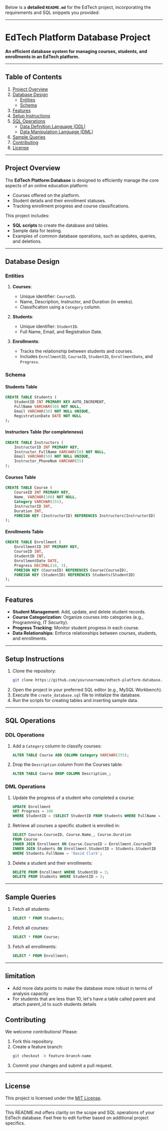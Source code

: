 Below is a **detailed `README.md`** for the EdTech project, incorporating the requirements and SQL snippets you provided:

---

# EdTech Platform Database Project

**An efficient database system for managing courses, students, and enrollments in an EdTech platform.**

---

## Table of Contents

1. [Project Overview](#project-overview)  
2. [Database Design](#database-design)  
   - [Entities](#entities)  
   - [Schema](#schema)  
3. [Features](#features)  
4. [Setup Instructions](#setup-instructions)  
5. [SQL Operations](#sql-operations)  
   - [Data Definition Language (DDL)](#ddl-operations)  
   - [Data Manipulation Language (DML)](#dml-operations)  
6. [Sample Queries](#sample-queries)  
7. [Contributing](#contributing)  
8. [License](#license)

---

## Project Overview

The **EdTech Platform Database** is designed to efficiently manage the core aspects of an online education platform:
- Courses offered on the platform.
- Student details and their enrollment statuses.
- Tracking enrollment progress and course classifications.

This project includes:
- **SQL scripts** to create the database and tables.  
- Sample data for testing.  
- Examples of common database operations, such as updates, queries, and deletions.

---

## Database Design

### Entities

1. **Courses**:
   - Unique identifier: `CourseID`.
   - Name, Description, Instructor, and Duration (in weeks).
   - Classification using a `Category` column.

2. **Students**:
   - Unique identifier: `StudentID`.
   - Full Name, Email, and Registration Date.

3. **Enrollments**:
   - Tracks the relationship between students and courses.
   - Includes `EnrollmentID`, `CourseID`, `StudentID`, `EnrollmentDate`, and `Progress`.

### Schema

#### Students Table
```sql
CREATE TABLE Students (
    StudentID INT PRIMARY KEY AUTO_INCREMENT,
    FullName VARCHAR(50) NOT NULL,
    Email VARCHAR(50) NOT NULL UNIQUE,
    RegistrationDate DATE NOT NULL
);
```

#### Instructors Table (for completeness)
```sql
CREATE TABLE Instructors (
    InstructorID INT PRIMARY KEY,
    Instructor_FullName VARCHAR(50) NOT NULL,
    Email VARCHAR(50) NOT NULL UNIQUE,
    Instructor_PhoneNum VARCHAR(55)
);
```

#### Courses Table
```sql
CREATE TABLE Course (
    CourseID INT PRIMARY KEY,
    Name_ VARCHAR(100) NOT NULL,
    Category VARCHAR(255),
    InstructorID INT,
    Duration INT,
    FOREIGN KEY (InstructorID) REFERENCES Instructors(InstructorID)
);
```

#### Enrollments Table
```sql
CREATE TABLE Enrollment (
    EnrollmentID INT PRIMARY KEY,
    CourseID INT,
    StudentID INT,
    EnrollmentDate DATE,
    Progress DECIMAL(10, 3),
    FOREIGN KEY (CourseID) REFERENCES Course(CourseID),
    FOREIGN KEY (StudentID) REFERENCES Students(StudentID)
);
```

---

## Features

- **Student Management**: Add, update, and delete student records.
- **Course Categorization**: Organize courses into categories (e.g., Programming, IT Security).
- **Progress Tracking**: Monitor student progress in each course.
- **Data Relationships**: Enforce relationships between courses, students, and enrollments.

---

## Setup Instructions

1. Clone the repository:
   ```bash
   git clone https://github.com/yourusername/edtech-platform-database.git
   ```
2. Open the project in your preferred SQL editor (e.g., MySQL Workbench).
3. Execute the `create_database.sql` file to initialize the database.
4. Run the scripts for creating tables and inserting sample data.

---

## SQL Operations

### DDL Operations

1. Add a `Category` column to classify courses:
   ```sql
   ALTER TABLE Course ADD COLUMN Category VARCHAR(255);
   ```

2. Drop the `Description` column from the Courses table:
   ```sql
   ALTER TABLE Course DROP COLUMN Description_;
   ```

### DML Operations

1. Update the progress of a student who completed a course:
   ```sql
   UPDATE Enrollment
   SET Progress = 100
   WHERE StudentID = (SELECT StudentID FROM Students WHERE FullName = 'Benjamin Harris');
   ```

2. Retrieve all courses a specific student is enrolled in:
   ```sql
   SELECT Course.CourseID, Course.Name_, Course.Duration
   FROM Course
   INNER JOIN Enrollment ON Course.CourseID = Enrollment.CourseID
   INNER JOIN Students ON Enrollment.StudentID = Students.StudentID
   WHERE Students.FullName = 'David Clark';
   ```

3. Delete a student and their enrollments:
   ```sql
   DELETE FROM Enrollment WHERE StudentID = 3;
   DELETE FROM Students WHERE StudentID = 3;
   ```

---

## Sample Queries

1. Fetch all students:
   ```sql
   SELECT * FROM Students;
   ```

2. Fetch all courses:
   ```sql
   SELECT * FROM Course;
   ```

3. Fetch all enrollments:
   ```sql
   SELECT * FROM Enrollment;
   ```

---
##  limitation
- Add more data points to make the database more robust in terms of analysis capacity
- For students that are less than 10, let's have a table called parent and attach parent_id to such students details



## Contributing

We welcome contributions! Please:
1. Fork this repository.
2. Create a feature branch:
   ```bash
   git checkout -b feature-branch-name
   ```
3. Commit your changes and submit a pull request.

---

## License

This project is licensed under the [MIT License](LICENSE).

---

This README.md offers clarity on the scope and SQL operations of your EdTech database. Feel free to edit further based on additional project specifics.
